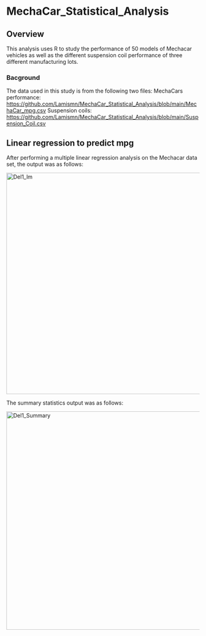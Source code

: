# MechaCar_Statistical_Analysis
## Overview
This analysis uses R to study the performance of 50 models of Mechacar vehicles as well as the different suspension coil performance of three different manufacturing lots.
### Bacground
The data used in this study is from the following two files:
MechaCars performance: https://github.com/Lamismn/MechaCar_Statistical_Analysis/blob/main/MechaCar_mpg.csv
Suspension coils: https://github.com/Lamismn/MechaCar_Statistical_Analysis/blob/main/Suspension_Coil.csv
## Linear regression to predict mpg
After performing a multiple linear regression analysis on the Mechacar data set, the output was as follows:

<img width="577" alt="Del1_lm" src="https://user-images.githubusercontent.com/79733383/121836503-89e1a700-cca1-11eb-978a-d73db8cb147b.PNG">

The summary statistics output was as follows:

<img width="569" alt="Del1_Summary" src="https://user-images.githubusercontent.com/79733383/121836525-9bc34a00-cca1-11eb-9354-bf481c78ed40.PNG">

